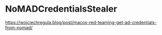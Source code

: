 # NoMADCredentialsStealer
https://wojciechregula.blog/post/macos-red-teaming-get-ad-credentials-from-nomad/
